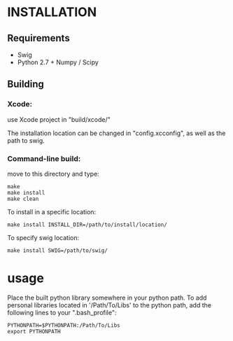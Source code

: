 # INSTALLATION

## Requirements
* Swig
* Python 2.7 + Numpy / Scipy

## Building
### Xcode:
use Xcode project in "build/xcode/"

The installation location can be changed in "config.xcconfig", as well as the path to swig.

### Command-line build:
move to this directory and type:

	make
	make install
	make clean
To install in a specific location:

	make install INSTALL_DIR=/path/to/install/location/
To specify swig location:

	make install SWIG=/path/to/swig/

# usage
Place the built python library somewhere in your python path. To add personal 
libraries located in '/Path/To/Libs' to the python path, add the following 
lines to your ".bash_profile":

	PYTHONPATH=$PYTHONPATH:/Path/To/Libs
	export PYTHONPATH
